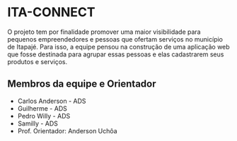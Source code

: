 # ITA-CONNECT
O projeto tem por finalidade promover uma maior visibilidade para pequenos empreendedores e pessoas que ofertam serviços no município de Itapajé. Para isso, a equipe pensou na construção de uma aplicação web que fosse destinada para agrupar essas pessoas e elas cadastrarem seus produtos e serviços.
## Membros da equipe e Orientador
- Carlos Anderson - ADS 
- Guilherme - ADS 
- Pedro Willy - ADS 
- Samilly - ADS
- Prof. Orientador: Anderson Uchôa
